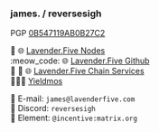 ### james. / reversesigh  
PGP [0B547119AB0B27C2](https://keybase.io/reversesigh)  

:bee: 🌐 [Lavender.Five Nodes](https://lavenderfive.com)  
:meow_code:  🌐 [Lavender.Five Github](https://github.com/lavenderfive)  
:wrench: :bee: 🌐 [Lavender.Five Chain Services](https://services.lavenderfive.com/)  
🧑‍🚀🌐 [Yieldmos](https://yieldmos.com)

📧 E-mail: `james@lavenderfive.com`  
💬 Discord: `reversesigh`  
💬 Element: `@incentive:matrix.org`  
  
